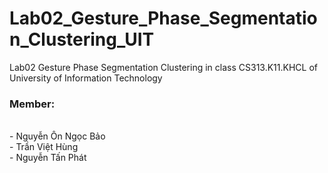 # Lab02_Gesture_Phase_Segmentation_Clustering_UIT
Lab02 Gesture Phase Segmentation Clustering in class CS313.K11.KHCL of University of Information Technology

<h3>Member:</h3><br>
- Nguyễn Ôn Ngọc Bảo<br>
- Trần Việt Hùng<br>
- Nguyễn Tấn Phát<br>
